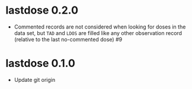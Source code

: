 
# lastdose 0.2.0
- Commented records are not considered when looking for doses in the data set, 
  but `TAD` and `LDOS` are filled like any other observation record (relative
  to the last no-commented dose) #9

# lastdose 0.1.0

- Update git origin

